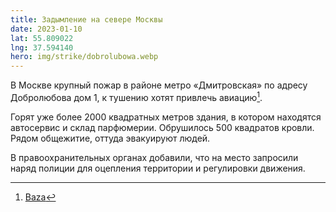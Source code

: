 ```yaml
---
title: Задымление на севере Москвы
date: 2023-01-10
lat: 55.809022
lng: 37.594140
hero: img/strike/dobrolubowa.webp
---
```


В Москве крупный пожар в районе метро «Дмитровская» по адресу Добролюбова дом 1, к тушению хотят привлечь авиацию[^1].

Горят уже более 2000 квадратных метров здания, в котором находятся автосервис и склад парфюмерии. Обрушилось 500 квадратов кровли. Рядом общежитие, оттуда эвакуируют людей.

В правоохранительных органах добавили, что на место запросили наряд полиции для оцепления территории и регулировки движения.

[^1]: [Baza](https://t.me/bazabazon)
